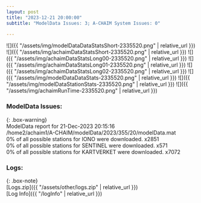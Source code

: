 ```yaml
---
layout: post
title: "2023-12-21 20:00:00"
subtitle: "ModelData Issues: 3; A-CHAIM System Issues: 0"

---
```


![]({{ "/assets/img/modelDataDataStatsShort-2335520.png" | relative_url }})
![]({{ "/assets/img/achaimDataStatsShort-2335520.png" | relative_url }})
![]({{ "/assets/img/achaimDataStatsLong00-2335520.png" | relative_url }})
![]({{ "/assets/img/achaimDataStatsLong01-2335520.png" | relative_url }})
![]({{ "/assets/img/achaimDataStatsLong02-2335520.png" | relative_url }})
![]({{ "/assets/img/modelDataDataStats-2335520.png" | relative_url }})
![]({{ "/assets/img/modelDataStationStats-2335520.png" | relative_url }})
![]({{ "/assets/img/achaimRunTime-2335520.png" | relative_url }})


### ModelData Issues:  
  
{: .box-warning}  
 ModelData report for 21-Dec-2023 20:15:16   
 /home2/achaim1/A-CHAIM/modelData/2023/355/20/modelData.mat   
 0% of all possible stations for IONO were downloaded. x2851   
 0% of all possible stations for SENTINEL were downloaded. x571   
 0% of all possible stations for KARTVERKET were downloaded. x7072   
  


### Logs:  
  
{: .box-note}  
[Logs.zip]({{ "/assets/other/logs.zip" | relative_url }})  
[Log Info]({{ "/logInfo" | relative_url }})  
